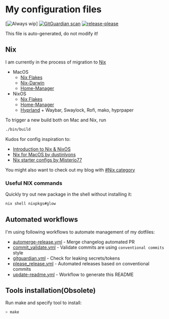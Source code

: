 # My configuration files

[![Always wip](https://encrypted-tbn0.gstatic.com/images?q=tbn:ANd9GcRrgUjNod0ETGyHau0Tkn-WAnFjXLP493ryUQ&usqp=CAU)]
[![GitGuardian scan](https://github.com/sbulav/dotfiles/actions/workflows/gitguardian.yml/badge.svg)](https://github.com/sbulav/dotfiles/actions/workflows/gitguardian.yml)
[![release-please](https://github.com/sbulav/dotfiles/actions/workflows/please_release.yml/badge.svg)](https://github.com/sbulav/dotfiles/actions/workflows/please_release.yml)

This file is auto-generated, do not modify it!

## Nix

I am currently in the process of migration to [Nix](https://nixos.org/)

- MacOS
  - [Nix Flakes](https://nixos.wiki/wiki/Flakes)
  - [Nix-Darwin](https://github.com/LnL7/nix-darwin)
  - [Home-Manager](https://nix-community.github.io/home-manager/)
- NixOS
  - [Nix Flakes](https://nixos.wiki/wiki/Flakes)
  - [Home-Manager](https://nix-community.github.io/home-manager/)
  - [Hyprland](https://wiki.hyprland.org) + Waybar, Swaylock, Rofi, mako, hyprpaper

To trigger a new build both on Mac and Nix, run

```sh
./bin/build
```

Kudos for config inspiration to:

- [Introduction to Nix & NixOS](https://nixos-and-flakes.thiscute.world/introduction/)
- [Nix for MacOS by dustinlyons](https://github.com/dustinlyons/nixos-config)
- [Nix starter configs by Misterio77](https://github.com/Misterio76/nix-starter-configs)

You might also want to check out my blog with [#Nix category](https://sbulav.github.io/categories/#nix)

### Useful NIX commands

Quickly try out new package in the shell without installing it:

```sh
nix shell nixpkgs#glow
```

## Automated workflows

I'm using following workflows to automate management of my dotfiles:
- [automerge-release.yml](.github/workflows/automerge-release.yml) - Merge
  changelog automated PR
- [commit_validate.yml](.github/workflows/commit_validate.yml) - Validate
  commits are using `conventional commits` style
- [gitguardian.yml](.github/workflows/gitguardian.yml) - Check for leaking
  secrets/tokens
- [please_release.yml](.github/workflows/please_release.yml) - Automated
  releases based on conventional commits
- [update-readme.yml](.github/workflows/update-readme.yml) - Workflow to
  generate this README


## Tools installation(Obsolete)

Run make and specify tool to install:

```bash
> make
